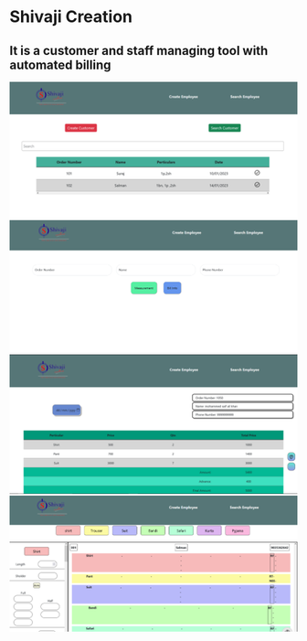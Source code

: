 # Shivaji Creation

## It is a customer and staff managing tool with automated billing

![Home Page](readmeImages/home.PNG)
![Cutomer](readmeImages/customer.PNG)
![Bill Page](readmeImages/bill.PNG)
![Measurement Page](readmeImages/measurement.PNG)
